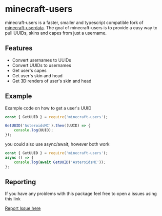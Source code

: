 # minecraft-users

minecraft-users is a faster, smaller and typescript compatible fork of [minecraft-userdata](https://github.com/hitontwo2/minecraft-userdata). The goal of minecraft-users is to provide a easy way to pull UUIDs, skins and capes from just a username.

## Features

-   Convert usernames to UUIDs
-   Convert UUIDs to usernames
-   Get user's capes
-   Get user's skin and head
-   Get 3D renders of user's skin and head

## Example

Example code on how to get a user's UUID

```js
const { GetUUID } = require('minecraft-users');

GetUUID('AsteroidsMC').then((UUID) => {
    console.log(UUID);
});
```

you could also use async/await, however both work

```js
const { GetUUID } = require('minecraft-users');
async () => {
    console.log(await GetUUID('AsteroidsMC'));
};
```

## Reporting

If you have any problems with this package feel free to open a issues using this link

[Report Issue here](https://github.com/asteroidsgithub/minecraft-userdata)
